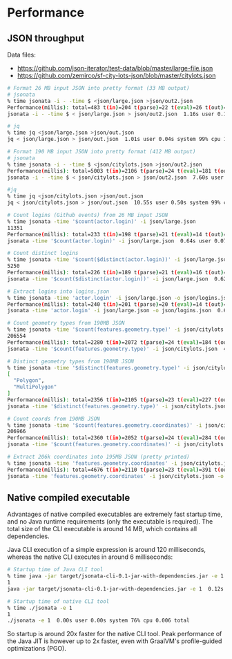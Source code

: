 # Performance

## JSON throughput

Data files:
- https://github.com/json-iterator/test-data/blob/master/large-file.json
- https://github.com/zemirco/sf-city-lots-json/blob/master/citylots.json

```sh
# Format 26 MB input JSON into pretty format (33 MB output)
# jsonata
% time jsonata -i - -time $ <json/large.json >json/out2.json
Performance(millis): total=483 t(in)=204 t(parse)=22 t(eval)=26 t(out)=231
jsonata -i - -time $ < json/large.json > json/out2.json  1.16s user 0.13s system 211% cpu 0.613 total

# jq
% time jq <json/large.json >json/out.json 
jq < json/large.json > json/out.json  1.01s user 0.04s system 99% cpu 1.058 total 

# Format 190 MB input JSON into pretty format (412 MB output)
# jsonata
% time jsonata -i - -time $ <json/citylots.json >json/out2.json
Performance(millis): total=5003 t(in)=2106 t(parse)=24 t(eval)=181 t(out)=2692
jsonata -i - -time $ < json/citylots.json > json/out2.json  7.60s user 1.00s system 165% cpu 5.195 total

#jq
% time jq <json/citylots.json >json/out.json 
jq < json/citylots.json > json/out.json  10.55s user 0.50s system 99% cpu 11.109 total 

# Count logins (Github events) from 26 MB input JSON
% time jsonata -time '$count(actor.login)' -i json/large.json      
11351
Performance(millis): total=233 t(in)=198 t(parse)=21 t(eval)=14 t(out)=0
jsonata -time '$count(actor.login)' -i json/large.json  0.64s user 0.07s system 202% cpu 0.351 total

# Count distinct logins
% time jsonata -time '$count($distinct(actor.login))' -i json/large.json
5250
Performance(millis): total=226 t(in)=189 t(parse)=21 t(eval)=16 t(out)=0
jsonata -time '$count($distinct(actor.login))' -i json/large.json  0.62s user 0.07s system 199% cpu 0.346 total

# Extract logins into logins.json
% time jsonata -time 'actor.login' -i json/large.json -o json/logins.json
Performance(millis): total=240 t(in)=201 t(parse)=20 t(eval)=14 t(out)=5
jsonata -time 'actor.login' -i json/large.json -o json/logins.json  0.65s user 0.07s system 200% cpu 0.361 total

# Count geometry types from 190MB JSON
% time jsonata -time '$count(features.geometry.type)' -i json/citylots.json
206554
Performance(millis): total=2280 t(in)=2072 t(parse)=24 t(eval)=184 t(out)=0
jsonata -time '$count(features.geometry.type)' -i json/citylots.json  4.39s user 0.52s system 201% cpu 2.434 total

# Distinct geometry types from 190MB JSON
% time jsonata -time '$distinct(features.geometry.type)' -i json/citylots.json
[
  "Polygon",
  "MultiPolygon"
]
Performance(millis): total=2356 t(in)=2105 t(parse)=23 t(eval)=227 t(out)=1
jsonata -time '$distinct(features.geometry.type)' -i json/citylots.json  4.43s user 0.52s system 197% cpu 2.501 total

# Count coords from 190MB JSON
% time jsonata -time '$count(features.geometry.coordinates)' -i json/citylots.json 
206966
Performance(millis): total=2360 t(in)=2052 t(parse)=24 t(eval)=284 t(out)=0
jsonata -time '$count(features.geometry.coordinates)' -i json/citylots.json  4.46s user 0.53s system 198% cpu 2.517 total

# Extract 206k coordinates into 195MB JSON (pretty printed)
% time jsonata -time 'features.geometry.coordinates' -i json/citylots.json  -o json/citylots-coords.json
Performance(millis): total=4676 t(in)=2110 t(parse)=23 t(eval)=391 t(out)=2152
jsonata -time 'features.geometry.coordinates' -i json/citylots.json -o   7.58s user 0.75s system 172% cpu 4.836 total
```

## Native compiled executable

Advantages of native compiled executables are extremely fast startup time, and no Java runtime requirements (only the executable is required).
The total size of the CLI executable is around 14 MB, which contains all dependencies.

Java CLI execution of a simple expression is around 120 milliseconds, whereas the native CLI executes in around 6 milliseconds:

```sh
# Startup time of Java CLI tool
% time java -jar target/jsonata-cli-0.1-jar-with-dependencies.jar -e 1
1
java -jar target/jsonata-cli-0.1-jar-with-dependencies.jar -e 1  0.12s user 0.03s system 118% cpu 0.122 total

# Startup time of native CLI tool
% time ./jsonata -e 1                                                 
1
./jsonata -e 1  0.00s user 0.00s system 76% cpu 0.006 total
```

So startup is around 20x faster for the native CLI tool.
Peak performance of the Java JIT is however up to 2x faster, even with GraalVM's profile-guided optimizations (PGO).

